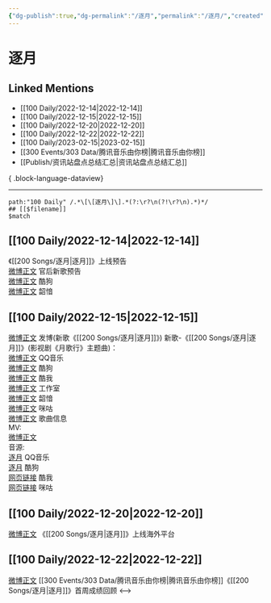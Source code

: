 ```yaml
---
{"dg-publish":true,"dg-permalink":"/逐月","permalink":"/逐月/","created":"2022-12-21T10:11:53.000+08:00","updated":"2023-04-10T15:58:55.000+08:00"}
---
```


# 逐月

## Linked Mentions
- [[100 Daily/2022-12-14\|2022-12-14]]
- [[100 Daily/2022-12-15\|2022-12-15]]
- [[100 Daily/2022-12-20\|2022-12-20]]
- [[100 Daily/2022-12-22\|2022-12-22]]
- [[100 Daily/2023-02-15\|2023-02-15]]
- [[300 Events/303 Data/腾讯音乐由你榜\|腾讯音乐由你榜]]
- [[Publish/资讯站盘点总结汇总\|资讯站盘点总结汇总]]

{ .block-language-dataview}

---

```expander
path:"100 Daily" /.*\[\[逐月\]\].*(?:\r?\n(?!\r?\n).*)*/
## [[$filename]]
$match
```
## [[100 Daily/2022-12-14\|2022-12-14]]
《[[200 Songs/逐月\|逐月]]》上线预告  
[微博正文](https://m.weibo.cn/5248300719/4846620187040055) 官后新歌预告  
[微博正文](https://m.weibo.cn/1665103091/4846617918964993) 酷狗  
[微博正文](https://m.weibo.cn/7425544436/4846645805590238) 韶愔
## [[100 Daily/2022-12-15\|2022-12-15]]
[微博正文](https://m.weibo.cn/1736988591/4846898030322500) 发博(新歌《[[200 Songs/逐月\|逐月]]》)
新歌-《[[200 Songs/逐月\|逐月]]》(影视剧《月歌行》主题曲)：  
[微博正文](https://m.weibo.cn/2169129705/4846728572830855) QQ音乐  
[微博正文](https://m.weibo.cn/1665103091/4846728706788054) 酷狗  
[微博正文](https://m.weibo.cn/1738434147/4846728568639615) 酷我  
[微博正文](https://m.weibo.cn/7478855230/4846729247069220) 工作室  
[微博正文](https://m.weibo.cn/7425544436/4846730446635200) 韶愔  
[微博正文](https://m.weibo.cn/1867028705/4846728575979201) 咪咕  
[微博正文](https://m.weibo.cn/6466290670/4846731952392743) 歌曲信息  
MV:  
[微博正文](https://m.weibo.cn/7496212283/4846894688251020)  
音源:  
[逐月](https://weibo.cn/sinaurl?u=https%3A%2F%2Fc.y.qq.com%2Fbase%2Ffcgi-bin%2Fu%3F__%3DiuMnkvRFnuWK) QQ音乐  
[逐月](https://weibo.cn/sinaurl?u=https%3A%2F%2Ft3.kugou.com%2Fsong.html%3Fid%3DaYVt393zGV2) 酷狗  
[网页链接](https://weibo.cn/sinaurl?u=https%3A%2F%2Fm.kuwo.cn%2Fyinyue%2F254959609%3Ff%3Darphone%26t%3Dsinawb%26isstar%3D0) 酷我  
[网页链接](https://weibo.cn/sinaurl?u=http%3A%2F%2Fc.migu.cn%2F00fWWX%3Fifrom%3Dd7ee9f54366f1e02d4fb2ad2170ff3d3) 咪咕
## [[100 Daily/2022-12-20\|2022-12-20]]
[微博正文](https://m.weibo.cn/6562790546/4848751477269340) 《[[200 Songs/逐月\|逐月]]》上线海外平台
## [[100 Daily/2022-12-22\|2022-12-22]]
[微博正文](https://m.weibo.cn/6733257358/4849512058981634) [[300 Events/303 Data/腾讯音乐由你榜\|腾讯音乐由你榜]]《[[200 Songs/逐月\|逐月]]》首周成绩回顾
<-->